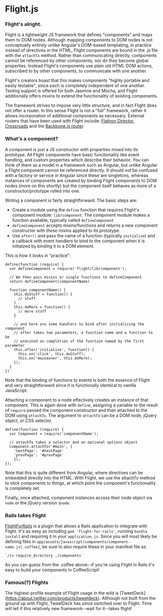 # Flight.js

### Flight's alright.
Flight is a lightweight JS framework that defines "components" and maps them to
DOM nodes. Although mapping components to DOM nodes is not conceptually entirely
unlike Angular's DOM-based templating, in practice instead of directives in the
HTML, Flight components are bound in the .js file with the `attachTo` method.
Rather than communicating directly, components cannot be referenced by other
components, nor do they become global properties. Instead Flight's components
use plain old HTML DOM actions, subscribed to by other components, to
communicate with one another.

Flight's creators boast that this makes components "highly portable and easily
testable", since each is completely independent of one another. Testing support
is offered for both Jasmine and Mocha, and Flight additionally offers mixins
to extend the functionality of existing components.

The framework strives to impose very little structure, and in fact Flight does
not offer a router. In this sense Flight is not a "full" framework, rather it
allows incorporation of additional components as necessary. External routers
that have been used with Flight include: [Flatiron
Director](https://github.com/flatiron/director),
[Crossroads](http://millermedeiros.github.io/crossroads.js/) and the
[Backbone.js router](http://backbonejs.org/).

### What's a component?
A component is just a JS constructor with properties mixed into its prototype.
All Flight components have basic functionality like event handling, and custom
properties which describe their behavior. You can think of them as a model in a
framework such as Angular, but unlike Angular a Flight component cannot be
referenced directly. It should not be confused with a factory or service in
Angular since these are singletons, whereas instances of components are created
by binding Flight components to DOM nodes (more on this shortly) but the
component itself behaves as more of a constructor/prototype rolled into one.

Writing a component is fairly straightforward. The basic steps are:

-  Create a module using the `define` function that requires Flight's component
module: `lib/component`. The component module makes a function available,
typically called `defineComponent`
-  `defineComponent` accepts mixins/functions
and returns a new component constructor with these mixins applied to its
prototype.
-  Use `after()` and pass the name of a function (typically `initialize`) and a
callback with event handlers to bind to the component when it is initialzed by
binding it to a DOM element.

This is how it looks in "practice":

    define(function (require) {
      var defineComponent = require('flight/lib/component');

      // We then pass mixins or single functions to defineComponent
      return defineComponent(componentName)

      function componentName() {
        this.doStuff = function() {
          // stuff
        }
        this.doMore = function() {
          // more stuff
        }

        // and here are some handlers to bind after initializing the component
        // after takes two parameters, a function name and a function to be
        // executed on completion of the function named by the first parameter
        this.after('initialize', function() {
          this.on('click', this.doStuff);
          this.on('mouseover', this.doMore);
        });
      }
    })

Note that the binding of functions to events is both the essence of Flight and
very straightforward since it is functionally identical to vanilla JavaScript.

Attaching a component to a node effectively creates an instance of that
component. This is again done with `define`, assigning a variable to the result
of `require` passed the component constructor and then attached to the DOM using
`attachTo`. The argument to `attachTo` can be a DOM node, jQuery object, or CSS
selector.

    define(function (require) {
      var Component = require('componentName');

      // attachTo takes a selector and an optional options object
      Component.attachTo('#main', {
        'nextPage': '#nextPage'
        'prevPage': '#prevPage'
        });
    });

Note that this is quite different from Angular, where directives can be embedded
directly into the HTML. With Flight, we use the attachTo method to sitck
components to things, at which point the component's functionality is completely
set.

Finally, once attached, component instances access their node object via `node`
or the jQuery version `$node`.

### Rails takes Flight
[FlightForRails](https://github.com/rezwyi/flight-for-rails) is a plugin that
allows a Rails application to integrate with Flight. It's as easy as including
`gem 'flight-for-rails'`, running `bundle install` and requiring it in your
`application.js`. Since you will most likely be defining files in
`app/assets/javascript/components/component-name.js[.coffee]`, be sure to also
require these in your manifest file as:

    `//= require_directory ./components`

As you can guess from the .coffee above--if you're using Flight in Rails it's
easy to build your components in CoffeeScript!

### Famous(?) Flights
The highest-profile example of Flight usage in the wild is [TweetDeck]
(https://about.twitter.com/products/tweetdeck). Although not built from the
ground up with Flight, TweetDeck has since switched over to Flight. Time will
tell if this relatively new framework--wait for it--takes flight!
